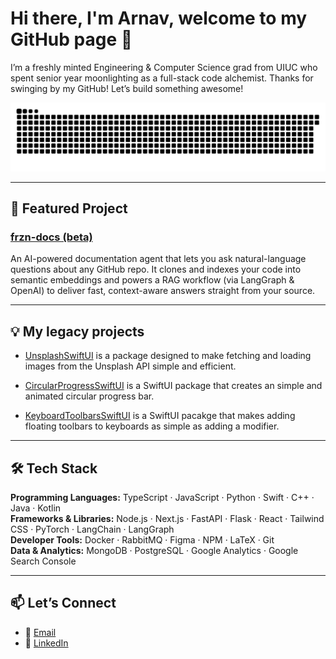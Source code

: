 # Hi there, I'm Arnav, welcome to my GitHub page 👋

I’m a freshly minted Engineering & Computer Science grad from UIUC who spent senior year moonlighting as a full-stack code alchemist. Thanks for swinging by my GitHub! Let’s build something awesome!

<picture>
  <source media="(prefers-color-scheme: dark)"
    srcset="https://raw.githubusercontent.com/ArnavMotwani/ArnavMotwani/output/ocean.svg">
  <img alt="Ocean Snake Animation"
    src="https://raw.githubusercontent.com/ArnavMotwani/ArnavMotwani/output/ocean.svg">
</picture>

---

## 🔭 Featured Project

### [frzn-docs (beta)](https://github.com/ArnavMotwani/frzn-docs)
An AI-powered documentation agent that lets you ask natural-language questions about any GitHub repo. It clones and indexes your code into semantic embeddings and powers a RAG workflow (via LangGraph & OpenAI) to deliver fast, context-aware answers straight from your source.

---

## 💡 My legacy projects

* [UnsplashSwiftUI](https://github.com/ArnavMotwani/UnsplashSwiftUI) is a package designed to make fetching and loading images from the Unsplash API simple and efficient.

* [CircularProgressSwiftUI](https://github.com/ArnavMotwani/CircularProgressSwiftUI) is a SwiftUI package that creates an simple and animated circular progress bar.

* [KeyboardToolbarsSwiftUI](https://github.com/ArnavMotwani/KeyboardToolbarsSwiftUI) is a SwiftUI pacakge that makes adding floating toolbars to keyboards as simple as adding a modifier.

---

## 🛠️ Tech Stack

**Programming Languages:** TypeScript · JavaScript · Python · Swift · C++ · Java · Kotlin  
**Frameworks & Libraries:** Node.js · Next.js · FastAPI · Flask · React · Tailwind CSS · PyTorch · LangChain · LangGraph  
**Developer Tools:** Docker · RabbitMQ · Figma · NPM · LaTeX · Git  
**Data & Analytics:** MongoDB · PostgreSQL · Google Analytics · Google Search Console  

---

## 📫 Let’s Connect

- 📧 [Email](mailto:arnavrm2@illinois.edu)  
- 🔗 [LinkedIn](https://www.linkedin.com/in/arnavmotwani/)
